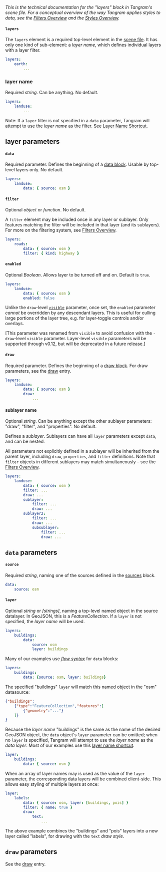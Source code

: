 *This is the technical documentation for the "layers" block in Tangram's scene file. For a conceptual overview of the way Tangram applies styles to data, see the [Filters Overview](Filters-Overview.md) and the [Styles Overview](Styles-Overview.md).*

#### `layers`
The `layers` element is a required top-level element in the [scene file](Scene-file.md). It has only one kind of sub-element: a *layer name*, which defines individual layers with a layer filter.

```yaml
layers:
    earth:
        ...
```

### layer name
Required _string_. Can be anything. No default.

```yaml
layers:
    landuse:
        ...
```

Note: If a `layer` filter is not specified in a `data` parameter, Tangram will attempt to use the _layer name_ as the filter. See [Layer Name Shortcut](Filters-Overview.md#layer-name-shortcut).

## layer parameters

#### `data`
Required parameter. Defines the beginning of a [data block](#data-parameters). Usable by top-level layers only. No default.
```yaml
layers:
    landuse:
        data: { source: osm }
```

#### `filter`
Optional _object_ or _function_. No default.

A `filter` element may be included once in any layer or sublayer. Only features matching the filter will be included in that layer (and its sublayers). For more on the filtering system, see [Filters Overview](Filters-Overview.md).

```yaml
layers:
    roads:
        data: { source: osm }
        filter: { kind: highway }
```

#### `enabled`
Optional _Boolean_. Allows layer to be turned off and on. Default is `true`.

```yaml
layers:
    landuse:
        data: { source: osm }
        enabled: false
```

Unlike the `draw`-level [`visible`](draw.md#visible) parameter, once set, the `enabled` parameter _cannot_ be overridden by any descendant layers. This is useful for culling large portions of the layer tree, e.g. for layer-toggle controls and/or overlays.

[This parameter was renamed from `visible` to avoid confusion with the `-draw`-level `visible` parameter. Layer-level `visible` parameters will be supported through v0.12, but will be deprecated in a future release.]

#### `draw`
Required parameter. Defines the beginning of a [draw block](#draw-parameters). For draw parameters, see the [draw](draw.md) entry.
```yaml
layers:
    landuse:
        data: { source: osm }
        draw:
            ...
```

#### sublayer name
Optional _string_. Can be anything except the other sublayer parameters: "draw", "filter", and "properties". No default.

Defines a _sublayer_. Sublayers can have all `layer` parameters except `data`, and can be nested.

All parameters not explicitly defined in a sublayer will be inherited from the parent layer, including `draw`, `properties`, and `filter` definitions. Note that `filter` objects in different sublayers may match simultaneously – see the [Filters Overview](Filters-Overview.md).

```yaml
layers:
    landuse:
        data: { source: osm }
        filter: ...
        draw: ...
        sublayer:
            filter: ...
            draw: ...
        sublayer2:
            filter: ...
            draw: ...
            subsublayer:
                filter: ...
                draw: ...
```

## `data` parameters

#### `source`
Required _string_, naming one of the sources defined in the [sources](sources.md) block.

```yaml
data:
    source: osm
```

#### `layer`
Optional _string_ or _[strings]_, naming a top-level named object in the source datalayer. In GeoJSON, this is a _FeatureCollection_. If a `layer` is not specified, the _layer name_ will be used.
```yaml
layers:
	buildings:
		data:
		    source: osm
		    layer: buildings
```

Many of our examples use [_flow syntax_](yaml.md#flow-syntax) for `data` blocks:
```yaml
layers:
	buildings:
		data: {source: osm, layer: buildings}
```

The specified "buildings" `layer` will match this named object in the "osm" datasource:
```json
{"buildings":
    {"type":"FeatureCollection","features":[
        {"geometry":"..."}
    ]}
}
```

Because the _layer name_ "buildings" is the same as the name of the desired GeoJSON object, the `data` object's `layer` parameter can be omitted; when no `layer` is specified, Tangram will attempt to use the _layer name_ as the _data layer_. Most of our examples use this [layer name shortcut](Filters-Overview.md#layer-name-shortcut).
```yaml
layer:
    buildings:
        data: { source: osm }
```

When an array of layer names may is used as the value of the `layer` parameter, the corresponding data layers will be combined client-side. This allows easy styling of multiple layers at once:
```yaml
layer:
    labels:
        data: { source: osm, layer: [buildings, pois] }
        filter: { name: true }
        draw:
            text:
                ...
```
The above example combines the "buildings" and "pois" layers into a new layer called "labels", for drawing with the `text` _draw style_.

## `draw` parameters

See the [draw](draw.md) entry.
